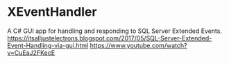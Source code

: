 # XEventHandler
A C# GUI app for handling and responding to SQL Server Extended Events.
https://itsalljustelectrons.blogspot.com/2017/05/SQL-Server-Extended-Event-Handling-via-gui.html
https://www.youtube.com/watch?v=CuEaJ2FKecE
